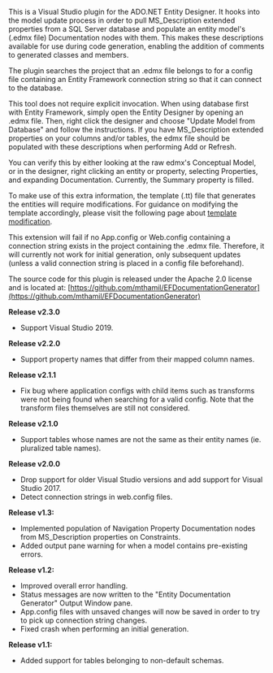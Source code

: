 ﻿This is a Visual Studio plugin for the ADO.NET Entity Designer. It hooks into the model update process in order to pull MS_Description extended properties from a SQL Server database and populate an entity model's (.edmx file) Documentation nodes with them. This makes these descriptions available for use during code generation, enabling the addition of comments to generated classes and members.

The plugin searches the project that an .edmx file belongs to for a config file containing an Entity Framework connection string so that it can connect to the database.

This tool does not require explicit invocation. When using database first with Entity Framework, simply open the Entity Designer by opening an .edmx file. Then, right click the designer and choose "Update Model from Database" and follow the instructions. If you have MS_Description extended properties on your columns and/or tables, the edmx file should be populated with these descriptions when performing Add or Refresh.  

You can verify this by either looking at the raw edmx's Conceptual Model, or in the designer, right clicking an entity or property, selecting Properties, and expanding Documentation. Currently, the Summary property is filled.

To make use of this extra information, the template (.tt) file that generates the entities will require modifications. For guidance on modifying the template accordingly, please visit the following page about [template modification](https://github.com/mthamil/EFDocumentationGenerator/wiki/Template-Modification).

This extension will fail if no App.config or Web.config containing a connection string exists in the project containing the .edmx file. Therefore, it will currently not work for initial generation, only subsequent updates (unless a valid connection string is placed in a config file beforehand).

The source code for this plugin is released under the Apache 2.0 license and is located at: [https://github.com/mthamil/EFDocumentationGenerator](https://github.com/mthamil/EFDocumentationGenerator)

**Release v2.3.0**
 - Support Visual Studio 2019.

**Release v2.2.0**
 - Support property names that differ from their mapped column names.

**Release v2.1.1**
- Fix bug where application configs with child items such as transforms were not being found when searching for a valid config. Note that the transform files themselves are still not considered.

**Release v2.1.0**
- Support tables whose names are not the same as their entity names (ie. pluralized table names).

**Release v2.0.0**
- Drop support for older Visual Studio versions and add support for Visual Studio 2017.
- Detect connection strings in web.config files.

**Release v1.3:**
- Implemented population of Navigation Property Documentation nodes from MS_Description properties on Constraints.  
- Added output pane warning for when a model contains pre-existing errors.

**Release v1.2:**
- Improved overall error handling.  
- Status messages are now written to the "Entity Documentation Generator" Output Window pane.  
- App.config files with unsaved changes will now be saved in order to try to pick up connection string changes.  
- Fixed crash when performing an initial generation.

**Release v1.1:**
- Added support for tables belonging to non-default schemas.